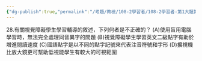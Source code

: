 ```yaml
---
{"dg-publish":true,"permalink":"/考題/教檢/108-2學習者/108-2學習者-第1大題第28題/","tags":["考題","題目","未完"]}
---
```


28.有關視覺障礙學生學習輔導的敘述，下列何者是不正確的？ 
(A)使用盲用電腦學習時，無法完全處理同音異字的問題 
(B)視覺障礙學生學習英文二級點字有助於增進閱讀速度 
(C)國語點字是以不同的點字記號來代表注音符號和字形 
(D)擴視機比放大鏡更可幫助低視能學生有較大的可視範圍 
